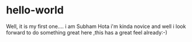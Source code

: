 # hello-world
Well, it is my first one....
i am Subham Hota i'm kinda novice
and well i look forward to do something great here
,this has a great feel already:-)
